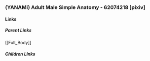 ### (YANAMi) Adult Male Simple Anatomy - 62074218 [pixiv]
#### Links
##### Parent Links
[[Full_Body]]
##### Children Links
